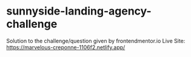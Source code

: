 # sunnyside-landing-agency-challenge
Solution to the challenge/question given by frontendmentor.io
Live Site: https://marvelous-creponne-1106f2.netlify.app/

